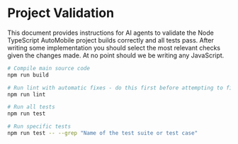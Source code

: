 # Project Validation

This document provides instructions for AI agents to validate the Node TypeScript AutoMobile project
builds correctly and all tests pass. After writing some implementation you should select the most relevant checks given
the changes made. At no point should we be writing any JavaScript.

```bash
# Compile main source code
npm run build

# Run lint with automatic fixes - do this first before attempting to fix lint errors via editing  
npm run lint

# Run all tests
npm run test

# Run specific tests
npm run test -- --grep "Name of the test suite or test case"

```
